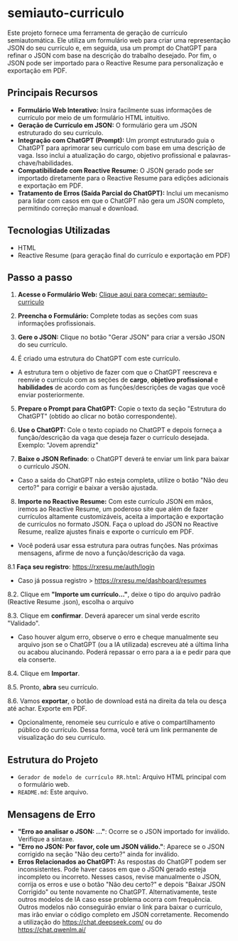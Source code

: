 # semiauto-curriculo  

Este projeto fornece uma ferramenta de geração de currículo semiautomática. Ele utiliza um formulário web para criar uma representação JSON do seu currículo e, em seguida, usa um prompt do ChatGPT para refinar o JSON com base na descrição do trabalho desejado. Por fim, o JSON pode ser importado para o Reactive Resume para personalização e exportação em PDF.  

## Principais Recursos  

* **Formulário Web Interativo:** Insira facilmente suas informações de currículo por meio de um formulário HTML intuitivo.  
* **Geração de Currículo em JSON:** O formulário gera um JSON estruturado do seu currículo.  
* **Integração com ChatGPT (Prompt):** Um prompt estruturado guia o ChatGPT para aprimorar seu currículo com base em uma descrição de vaga. Isso inclui a atualização do cargo, objetivo profissional e palavras-chave/habilidades.  
* **Compatibilidade com Reactive Resume:** O JSON gerado pode ser importado diretamente para o Reactive Resume para edições adicionais e exportação em PDF.  
* **Tratamento de Erros (Saída Parcial do ChatGPT):** Inclui um mecanismo para lidar com casos em que o ChatGPT não gera um JSON completo, permitindo correção manual e download.  

## Tecnologias Utilizadas  

* HTML
* Reactive Resume (para geração final do currículo e exportação em PDF)  

## Passo a passo

1. **Acesse o Formulário Web:**
[Clique aqui para começar: semiauto-curriculo](https://curriculorr.tiiny.site/)

2. **Preencha o Formulário:** Complete todas as seções com suas informações profissionais.  

3. **Gere o JSON:** Clique no botão "Gerar JSON" para criar a versão JSON do seu currículo.  

4. É criado uma estrutura do ChatGPT com este currículo.
* A estrutura tem o objetivo de fazer com que o ChatGPT reescreva e reenvie o currículo com as seções de **cargo**, **objetivo profissional** e **habilidades** de acordo com as funções/descrições de vagas que você enviar posteriormente.

5. **Prepare o Prompt para ChatGPT:** Copie o texto da seção "Estrutura do ChatGPT" (obtido ao clicar no botão correspondente).  

6. **Use o ChatGPT:** Cole o texto copiado no ChatGPT e depois forneça a função/descrição da vaga que deseja fazer o currículo desejada. Exemplo: "Jovem aprendiz"

7. **Baixe o JSON Refinado**: o ChatGPT deverá te enviar um link para baixar o currículo JSON.
* Caso a saída do ChatGPT não esteja completa, utilize o botão "Não deu certo?" para corrigir e baixar a versão ajustada.  

8. **Importe no Reactive Resume:** Com este currículo JSON em mãos, iremos ao Reactive Resume, um poderoso site que além de fazer currículos altamente customizáveis, aceita a importação e exportação de currículos no formato JSON. Faça o upload do JSON no Reactive Resume, realize ajustes finais e exporte o currículo em PDF.  
* Você poderá usar essa estrutura para outras funções. Nas próximas mensagens, afirme de novo a função/descrição da vaga.

8.1 **Faça seu registro**: https://rxresu.me/auth/login
* Caso já possua registro > https://rxresu.me/dashboard/resumes

8.2. Clique em **"Importe um currículo..."**, deixe o tipo do arquivo padrão (Reactive Resume .json), escolha o arquivo

8.3. Clique em **confirmar**. Deverá aparecer um sinal verde escrito "Validado".
* Caso houver algum erro, observe o erro e cheque manualmente seu arquivo json se o ChatGPT (ou a IA utilizada) escreveu até a última linha ou acabou alucinando. Poderá repassar o erro para a ia e pedir para que ela conserte.

8.4. Clique em **Importar**.

8.5. Pronto, **abra** seu currículo.

8.6. Vamos **exportar**, o botão de download está na direita da tela ou desça até achar. Exporte em PDF.
* Opcionalmente, renomeie seu currículo e ative o compartilhamento público do currículo. Dessa forma, você terá um link permanente de visualização do seu currículo.

## Estrutura do Projeto  

* `Gerador de modelo de currículo RR.html`: Arquivo HTML principal com o formulário web.  
* `README.md`: Este arquivo.  


## Mensagens de Erro  

* **"Erro ao analisar o JSON: ..."**: Ocorre se o JSON importado for inválido. Verifique a sintaxe.  
* **"Erro no JSON: Por favor, cole um JSON válido."**: Aparece se o JSON corrigido na seção "Não deu certo?" ainda for inválido.  
* **Erros Relacionados ao ChatGPT:** As respostas do ChatGPT podem ser inconsistentes. Pode haver casos em que o JSON gerado esteja incompleto ou incorreto. Nesses casos, revise manualmente o JSON, corrija os erros e use o botão "Não deu certo?" e depois "Baixar JSON Corrigido" ou tente novamente no ChatGPT. Alternativamente, teste outros modelos de IA caso esse problema ocorra com frequência. Outros modelos não conseguirão enviar o link para baixar o currículo, mas irão enviar o código completo em JSON corretamente. Recomendo a utilização do https://chat.deepseek.com/ ou do https://chat.qwenlm.ai/ 
